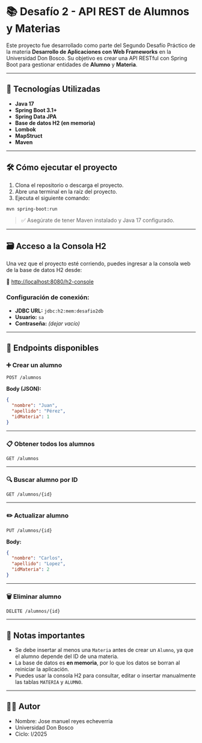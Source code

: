# 📚 Desafío 2 - API REST de Alumnos y Materias

Este proyecto fue desarrollado como parte del Segundo Desafío Práctico de la materia **Desarrollo de Aplicaciones con Web Frameworks** en la Universidad Don Bosco. Su objetivo es crear una API RESTful con Spring Boot para gestionar entidades de **Alumno** y **Materia**.

---

## 🚀 Tecnologías Utilizadas

- **Java 17**
- **Spring Boot 3.1+**
- **Spring Data JPA**
- **Base de datos H2 (en memoria)**
- **Lombok**
- **MapStruct**
- **Maven**

---

## 🛠 Cómo ejecutar el proyecto

1. Clona el repositorio o descarga el proyecto.
2. Abre una terminal en la raíz del proyecto.
3. Ejecuta el siguiente comando:

```bash
mvn spring-boot:run
```

> ✅ Asegúrate de tener Maven instalado y Java 17 configurado.

---

## 🗃 Acceso a la Consola H2

Una vez que el proyecto esté corriendo, puedes ingresar a la consola web de la base de datos H2 desde:

📎 [http://localhost:8080/h2-console](http://localhost:8080/h2-console)

### Configuración de conexión:
- **JDBC URL:** `jdbc:h2:mem:desafio2db`
- **Usuario:** `sa`
- **Contraseña:** *(dejar vacío)*

---

## 🔌 Endpoints disponibles

### ➕ Crear un alumno

```http
POST /alumnos
```

**Body (JSON):**
```json
{
  "nombre": "Juan",
  "apellido": "Pérez",
  "idMateria": 1
}
```

---

### 📋 Obtener todos los alumnos

```http
GET /alumnos
```

---

### 🔍 Buscar alumno por ID

```http
GET /alumnos/{id}
```

---

### ✏️ Actualizar alumno

```http
PUT /alumnos/{id}
```

**Body:**
```json
{
  "nombre": "Carlos",
  "apellido": "Lopez",
  "idMateria": 2
}
```

---

### 🗑️ Eliminar alumno

```http
DELETE /alumnos/{id}
```

---

## 📌 Notas importantes

- Se debe insertar al menos una `Materia` antes de crear un `Alumno`, ya que el alumno depende del ID de una materia.
- La base de datos es **en memoria**, por lo que los datos se borran al reiniciar la aplicación.
- Puedes usar la consola H2 para consultar, editar o insertar manualmente las tablas `MATERIA` y `ALUMNO`.

---

## 👨‍💻 Autor

- Nombre: Jose manuel reyes echeverria
- Universidad Don Bosco
- Ciclo: I/2025
